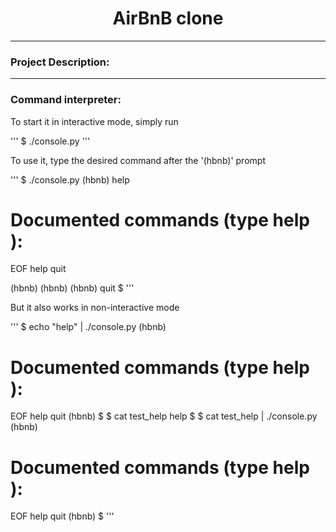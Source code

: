 <div id="header" align="center">
	<h1>AirBnB clone</h1>
</div>

---

### Project Description:


---


### Command interpreter:

To start it in interactive mode, simply run

'''
$ ./console.py
'''


To use it, type the desired command after the '(hbnb)' prompt

'''
$ ./console.py
(hbnb) help

Documented commands (type help <topic>):
========================================
EOF  help  quit

(hbnb) 
(hbnb) 
(hbnb) quit
$
'''

But it also works in non-interactive mode

'''
$ echo "help" | ./console.py
(hbnb)

Documented commands (type help <topic>):
========================================
EOF  help  quit
(hbnb) 
$
$ cat test_help
help
$
$ cat test_help | ./console.py
(hbnb)

Documented commands (type help <topic>):
========================================
EOF  help  quit
(hbnb) 
$
'''
